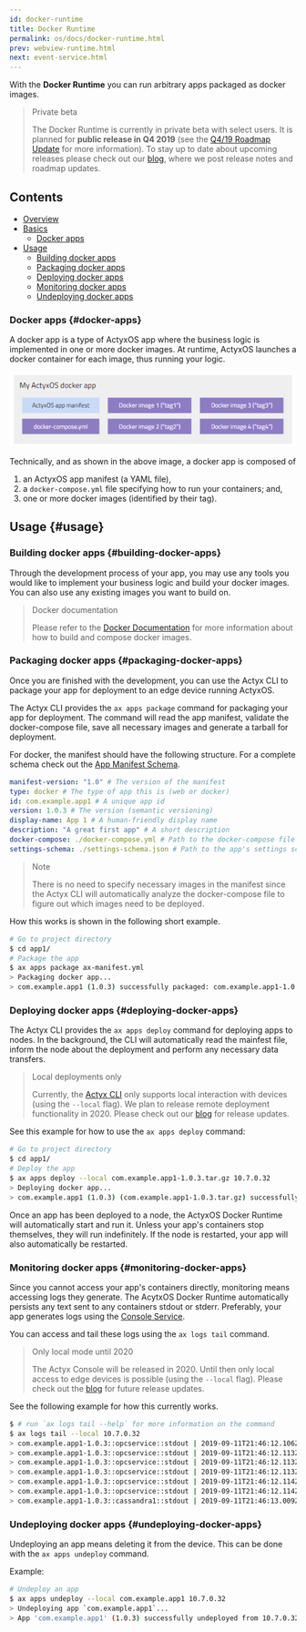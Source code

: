 ```yaml
---
id: docker-runtime
title: Docker Runtime
permalink: os/docs/docker-runtime.html
prev: webview-runtime.html
next: event-service.html
---
```


With the **Docker Runtime** you can run arbitrary apps packaged as docker images.

> Private beta
> 
> The Docker Runtime is currently in private beta with select users. It is planned for **public release in Q4 2019** (see the [Q4/19 Roadmap Update](/blog/2019/09/18/Q4-19-roadmap-update.html) for more information). To stay up to date about upcoming releases please check out our [blog](/blog), where we post release notes and roadmap updates.

## Contents

- [Overview](#overview)
- [Basics](#basics)
    - [Docker apps](#docker-apps)
- [Usage](#usage)
    - [Building docker apps](#building-docker-apps)
    - [Packaging docker apps](#packaging-docker-apps)
    - [Deploying docker apps](#deploying-docker-apps)
    - [Monitoring docker apps](#monitoring-docker-apps)
    - [Undeploying docker apps](#undeploying-docker-apps)

### Docker apps {#docker-apps}

A docker app is a type of ActyxOS app where the business logic is implemented in one or more docker images. At runtime, ActyxOS launches a docker container for each image, thus running your logic.

![](../images/my-docker-app.png)

Technically, and as shown in the above image, a docker app is composed of

1. an ActyxOS app manifest (a YAML file),
1. a `docker-compose.yml` file specifying how to run your containers; and,
1. one or more docker images (identified by their tag).

## Usage {#usage}

### Building docker apps {#building-docker-apps}

Through the development process of your app, you may use any tools you would like to implement your business logic and build your docker images. You can also use any existing images you want to build on.

> Docker documentation
>
> Please refer to the [Docker Documentation](https://docs.docker.com/) for more information about how to build and compose docker images.

### Packaging docker apps {#packaging-docker-apps}

Once you are finished with the development, you can use the Actyx CLI to package your app for deployment to an edge device running ActyxOS.

The Actyx CLI provides the `ax apps package` command for packaging your app for deployment. The command will read the app manifest, validate the docker-compose file, save all necessary images and generate a tarball for deployment.

For docker, the manifest should have the following structure. For a complete schema check out the [App Manifest Schema](/os/docs/app-manifest-schema.html).

```yaml
manifest-version: "1.0" # The version of the manifest
type: docker # The type of app this is (web or docker)
id: com.example.app1 # A unique app id
version: 1.0.3 # The version (semantic versioning)
display-name: App 1 # A human-friendly display name
description: "A great first app" # A short description
docker-compose: ./docker-compose.yml # Path to the docker-compose file
settings-schema: ./settings-schema.json # Path to the app's settings schema
```

> Note
> 
> There is no need to specify necessary images in the manifest since the Actyx CLI will automatically analyze the docker-compose file to figure out which images need to be deployed.

How this works is shown in the following short example.

```bash
# Go to project directory
$ cd app1/
# Package the app
$ ax apps package ax-manifest.yml
> Packaging docker app...
> com.example.app1 (1.0.3) successfully packaged: com.example.app1-1.0.3.tar.gz
```

### Deploying docker apps {#deploying-docker-apps}

The Actyx CLI provides the `ax apps deploy` command for deploying apps to nodes. In the background, the CLI will automatically read the mainfest file, inform the node about the deployment and perform any necessary data transfers.

> Local deployments only
>
> Currently, the [Actyx CLI](/os/docs/actyx-cli.html) only supports local interaction with devices (using the `--local` flag). We plan to release remote deployment functionality in 2020. Please check out our [blog](/blog) for release updates.

See this example for how to use the `ax apps deploy` command: 

```bash
# Go to project directory
$ cd app1/
# Deploy the app
$ ax apps deploy --local com.example.app1-1.0.3.tar.gz 10.7.0.32
> Deploying docker app...
> com.example.app1 (1.0.3) (com.example.app1-1.0.3.tar.gz) successfully deployed to 10.7.0.32.
```

Once an app has been deployed to a node, the ActyxOS Docker Runtime will automatically start and run it. Unless your app's containers stop themselves, they will run indefinitely. If the node is restarted, your app will also automatically be restarted.

### Monitoring docker apps {#monitoring-docker-apps}

Since you cannot access your app's containers directly, monitoring means accessing logs they generate. The AcytxOS Docker Runtime automatically persists any text sent to any containers stdout or stderr. Preferably, your app generates logs using the [Console Service](/os/docs/console-service.html).

You can access and tail these logs using the `ax logs tail` command.

> Only local mode until 2020
> 
> The Actyx Console will be released in 2020. Until then only local access to edge devices is possible (using the `--local` flag). Please check out the [blog](/blog) for future release updates.

See the following example for how this currently works.

```bash
$ # run `ax logs tail --help` for more information on the command
$ ax logs tail --local 10.7.0.32
> com.example.app1-1.0.3::opcservice::stdout | 2019-09-11T21:46:12.106Z [info] Starting server...
> com.example.app1-1.0.3::opcservice::stdout | 2019-09-11T21:46:12.113Z [debug] Signals:
> com.example.app1-1.0.3::opcservice::stdout | 2019-09-11T21:46:12.113Z [debug]   - tempSensor1
> com.example.app1-1.0.3::opcservice::stdout | 2019-09-11T21:46:12.113Z [debug]   - tempSensor2
> com.example.app1-1.0.3::opcservice::stdout | 2019-09-11T21:46:12.114Z [debug]   - tempSensor3
> com.example.app1-1.0.3::opcservice::stdout | 2019-09-11T21:46:12.114Z [debug]   - tempSensor3
> com.example.app1-1.0.3::cassandra1::stdout | 2019-09-11T21:46:13.009Z [info] Cassandra listening on 0.0.0.0:3919
```

### Undeploying docker apps {#undeploying-docker-apps}

Undeploying an app means deleting it from the device. This can be done with the `ax apps undeploy` command.

Example:

```bash
# Undeploy an app
$ ax apps undeploy --local com.example.app1 10.7.0.32
> Undeploying app `com.example.app1`...
> App 'com.example.app1' (1.0.3) successfully undeployed from 10.7.0.32
```
